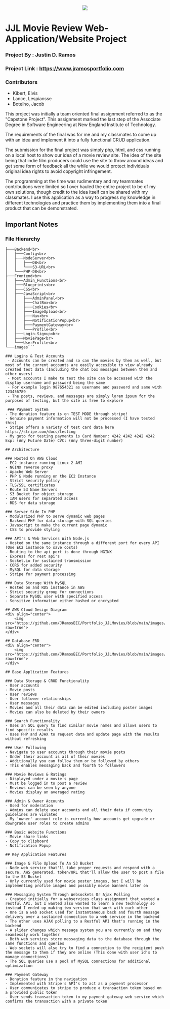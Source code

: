 <div align="center">
    <img src="https://github.com/JRamosEEC/Portfolio_JJLMovies/blob/main/images/logo-icon.png?raw=true">
</div>

# JJL Movie Review Web-Application/Website Project

### Project By : Justin D. Ramos

### Project Link : https://www.jramosportfolio.com

### Contributors
- Kibert, Elvis
- Lance, Lespiansse
- Botelho, Jacob


This project was initially a team oriented final assignment referred to as the "Capstone Project". This assignment marked the last step of the Associate Degree in Software Engineering at New England Institute of Technology.

The requirements of the final was for me and my classmates to come up with an idea and implement it into a fully functional CRUD application.

The submission for the final project was simply php, html, and css running on a local host to show our idea of a movie review site. The idea of the site being that indie film producers could use the site to throw around ideas and get some form of feedback all the while we would protect individuals original idea rights to avoid copyright infringement.

The programming at the time was rudimentary and my teammates contributions were limited so I over hauled the entire project to be of my own solutions, though credit to the idea itself can be shared with my classmates. I use this application as a way to progress my knowledge in different technologies and practice them by implementing them into a final product that can be demonstrated.

## Important Notes

### File Hierarchy


```JJLMovies:<br>
├───Backend<br>
│   ├───Config<br>
│   ├───NodeServer<br>
│   │   ├───DB<br>
│   │   └───S3-URL<br>
│   └───PHP-DB<br>
├───Frontend<br>
│   ├───Admin_Functions<br>
│   ├───Blueprints<br>
│   ├───CSS<br>
│   ├───JavaScript<br>
│   │   ├───AdminPanel<br>
│   │   ├───ChatBox<br>
│   │   ├───Cookies<br>
│   │   ├───ImageUpload<br>
│   │   ├───Nav<br>
│   │   ├───NotificationPopup<br>
│   │   ├───PaymentGateway<br>
│   │   └───Profile<br>
│   ├───Login-Signup<br>
│   ├───MoviePage<br>
│   └───UserProfile<br>
└───images```

### Logins & Test Accounts
 - Accounts can be created and so can the movies by them as well, but most of the current accounts are easily accesible to view already created test data (Including the chat box messages between them and other users)
 - Most accounts I make to test the site can be accessed with the display username and password being the same
 - For example login 987654321 as username and password and same with 123456789
 - The posts, reviews, and messages are simply lorem ipsum for the purposes of testing, but the site is free to explore

 ### Payment System
- The donation feature is on TEST MODE through stripe!
- Genuine payment information will not be processed (I have tested this)
- Stripe offers a variety of test card data here https://stripe.com/docs/testing
- My goto for testing payments is Card Number: 4242 4242 4242 4242 Exp: (Any Future Date) CVC: (Any three-digit number)

## Architecture

### Hosted On AWS Cloud
- EC2 instance running Linux 2 AMI
- NGINX reverse proxy
- Apache Web Server
- PHP & Node running on the EC2 Instance
- Strict security policy
- TLS/SSL certificates
- Route 53 Name Servers
- S3 Bucket for object storage
- IAM users for separated access
- RDS for data storage

### Server Side In PHP
- Modularized PHP to serve dynamic web pages
- Backend PHP for data storage with SQL queries
- Javascript to make the current page dynamic
- CSS to provide styling

### API's & Web Services With Node.js
- Hosted on the same instance through a different port for every API (One EC2 instance to save costs)
- Routing to the api port is done through NGINX
- Express for rest api's
- Socket.io for sustained transmission
- CORS for added security
- MySQL for data storage
- Stripe for payment processing

### Data Storage With MySQL
- Hosted on and RDS instance in AWS
- Strict security group for connections
- Separate MySQL user with specified access
- Sensitive information either hashed or encrypted

## AWS Cloud Design Diagram
<div align="center">
    <img src="https://github.com/JRamosEEC/Portfolio_JJLMovies/blob/main/images/Ramos_JJLCloud.drawio.png?raw=true">
</div>

## Database ERD
<div align="center">
    <img src="https://github.com/JRamosEEC/Portfolio_JJLMovies/blob/main/images/Ramos_JJL_Movies_DB_ERD.png?raw=true">
</div>

## Base Application Features

### Data Storage & CRUD Functionality
- User accounts
- Movie posts
- User reviews
- User follower relationships
- User messages
- Movies and all their data can be edited including poster images
- Movies can also be deleted by their owners

### Search Functionality
- Uses an SQL query to find similar movie names and allows users to find specific results
- Uses PHP and AJAX to request data and update page with the results without refreshing

### User Following
- Navigate to user accounts through their movie posts
- Under their account is all of their movies
- Additionally you can follow them or be followed by others
- This enables messaging back and fourth to followers

### Movie Reviews & Ratings
- Displayed under a movie's page
- Must be logged in to post a review
- Reviews can be seen by anyone
- Movies display an averaged rating

### Admin & Owner Accounts
- Used for moderation
- Admins can delete user accounts and all their data if community guidelines are violated
- My 'owner' account role is currently how accounts get upgrade or downgrade user roles to create admins

### Basic Website Functions
- Movie share links
- Copy to clipboard
- Notification Popup

## Key Application Features

### Image & File Upload To An S3 Bucket
- Node web service that'll take proper requests and respond with a secure, AWS generated, token/URL that'll allow the user to post a file to the S3 Bucket
- Only currently used for movie poster images, but I will be implementing profile images and possibly movie banners later on

### Messaging System Through Websockets Or Ajax Polling
- Created initially for a webservices class assignment that wanted a restful API, but I wanted also wanted to learn a new technology so instead I ended up making two version that work with each other
- One is a web socket used for instantaneous back and fourth message delivery over a sustained connection to a web service in the backend
- The other uses AJAX polling to a Restful API that's running in the backend
- A slider changes which message system you are currently on and they seamlessly work together
- Both web services store messaging data to the database through the same functions and queries
- Web sockets will also try to find a connection to the recipient push the message to them if they are online (This done with user id's to manage connections)
- The SQL queries use a pool of MySQL connections for additional optimization

### Payment Gateway
- Donation feature in the navigation
- Implemented with Stripe's API's to act as a payment processor
- User communicates to stripe to produce a transaction token based on a provided public token
- User sends transaction token to my payment gateway web service which confirms the transaction with a private token